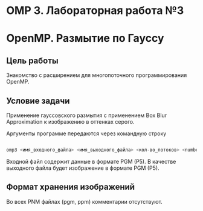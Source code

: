 # OMP 3. Лабораторная работа №3
# OpenMP. Размытие по Гауссу

## Цель работы 

Знакомство с расширением для многопоточного программирования OpenMP.

## Условие задачи 

Применение гауссовского размытия с применением Box Blur Approximation к изображению в оттенках серого.

Аргументы программе передаются через командную строку

```bash

omp3 <имя_входного_файла> <имя_выходного_файла> <кол-во_потоков> <number_of_boxes (uint)> <sigma (float > 0)> 

```

Входной файл содержит данные в формате PGM (P5).
В качестве выходного файла будет изображение в формате PGM (P5).

## Формат хранения изображений

Во всех PNM файлах (pgm, ppm) комментарии отсутствуют.